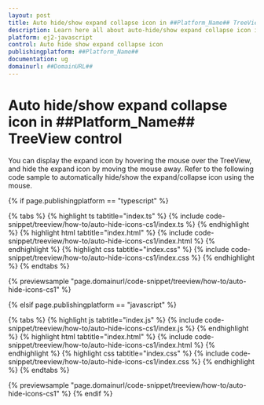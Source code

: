 ```yaml
---
layout: post
title: Auto hide/show expand collapse icon in ##Platform_Name## TreeView control | Syncfusion
description: Learn here all about auto-hide/show expand collapse icon in Syncfusion ##Platform_Name## TreeView control of Syncfusion Essential JS 2 and more.
platform: ej2-javascript
control: Auto hide show expand collapse icon
publishingplatform: ##Platform_Name##
documentation: ug
domainurl: ##DomainURL##
---
```


# Auto hide/show expand collapse icon in ##Platform_Name## TreeView control

You can display the expand icon by hovering the mouse over the TreeView, and hide the expand icon by moving the mouse away. Refer to the following code sample to automatically hide/show the expand/collapse icon using the mouse.

{% if page.publishingplatform == "typescript" %}

 {% tabs %}
{% highlight ts tabtitle="index.ts" %}
{% include code-snippet/treeview/how-to/auto-hide-icons-cs1/index.ts %}
{% endhighlight %}
{% highlight html tabtitle="index.html" %}
{% include code-snippet/treeview/how-to/auto-hide-icons-cs1/index.html %}
{% endhighlight %}
{% highlight css tabtitle="index.css" %}
{% include code-snippet/treeview/how-to/auto-hide-icons-cs1/index.css %}
{% endhighlight %}
{% endtabs %}
        
{% previewsample "page.domainurl/code-snippet/treeview/how-to/auto-hide-icons-cs1" %}

{% elsif page.publishingplatform == "javascript" %}

{% tabs %}
{% highlight js tabtitle="index.js" %}
{% include code-snippet/treeview/how-to/auto-hide-icons-cs1/index.js %}
{% endhighlight %}
{% highlight html tabtitle="index.html" %}
{% include code-snippet/treeview/how-to/auto-hide-icons-cs1/index.html %}
{% endhighlight %}
{% highlight css tabtitle="index.css" %}
{% include code-snippet/treeview/how-to/auto-hide-icons-cs1/index.css %}
{% endhighlight %}
{% endtabs %}

{% previewsample "page.domainurl/code-snippet/treeview/how-to/auto-hide-icons-cs1" %}
{% endif %}